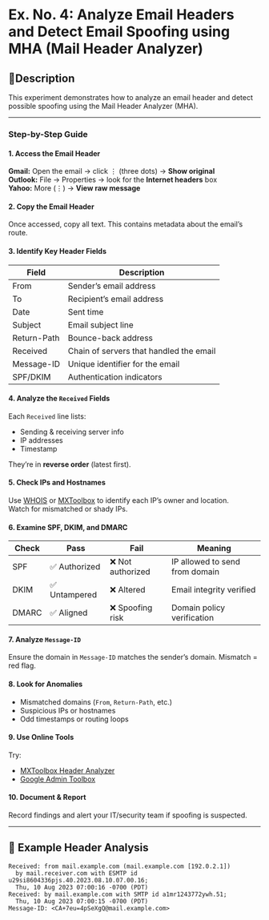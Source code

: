 # Ex. No. 4: Analyze Email Headers and Detect Email Spoofing using MHA (Mail Header Analyzer)

## 🧠Description
This experiment demonstrates how to analyze an email header and detect possible spoofing using the Mail Header Analyzer (MHA).

---

### Step-by-Step Guide

#### 1. Access the Email Header
**Gmail:** Open the email → click ⋮ (three dots) → **Show original**  
**Outlook:** File → Properties → look for the **Internet headers** box  
**Yahoo:** More (⋮) → **View raw message**

#### 2. Copy the Email Header
Once accessed, copy all text. This contains metadata about the email’s route.

#### 3. Identify Key Header Fields
| Field | Description |
|-------|-------------|
| From | Sender’s email address |
| To | Recipient’s email address |
| Date | Sent time |
| Subject | Email subject line |
| Return-Path | Bounce-back address |
| Received | Chain of servers that handled the email |
| Message-ID | Unique identifier for the email |
| SPF/DKIM | Authentication indicators |

#### 4. Analyze the `Received` Fields
Each `Received` line lists:
- Sending & receiving server info  
- IP addresses  
- Timestamp  

They’re in **reverse order** (latest first).

#### 5. Check IPs and Hostnames
Use [WHOIS](https://who.is/) or [MXToolbox](https://mxtoolbox.com/) to identify each IP’s owner and location.  
Watch for mismatched or shady IPs.

#### 6. Examine SPF, DKIM, and DMARC
| Check | Pass | Fail | Meaning |
|-------|------|------|---------|
| SPF | ✅ Authorized | ❌ Not authorized | IP allowed to send from domain |
| DKIM | ✅ Untampered | ❌ Altered | Email integrity verified |
| DMARC | ✅ Aligned | ❌ Spoofing risk | Domain policy verification |

#### 7. Analyze `Message-ID`
Ensure the domain in `Message-ID` matches the sender’s domain. Mismatch = red flag.

#### 8. Look for Anomalies
- Mismatched domains (`From`, `Return-Path`, etc.)  
- Suspicious IPs or hostnames  
- Odd timestamps or routing loops  

#### 9. Use Online Tools
Try:
- [MXToolbox Header Analyzer](https://mxtoolbox.com/EmailHeaders.aspx)
- [Google Admin Toolbox](https://toolbox.googleapps.com/apps/messageheader/)

#### 10. Document & Report
Record findings and alert your IT/security team if spoofing is suspected.

---

## 🧩 Example Header Analysis

```plaintext
Received: from mail.example.com (mail.example.com [192.0.2.1])
  by mail.receiver.com with ESMTP id u29si8604336pjs.40.2023.08.10.07.00.16;
  Thu, 10 Aug 2023 07:00:16 -0700 (PDT)
Received: by mail.example.com with SMTP id a1mr1243772ywh.51;
  Thu, 10 Aug 2023 07:00:15 -0700 (PDT)
Message-ID: <CA+7eu=4pSeXgQ@mail.example.com>
